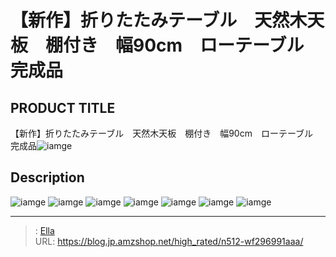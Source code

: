 # 【新作】折りたたみテーブル　天然木天板　棚付き　幅90cm　ローテーブル　完成品


## PRODUCT TITLE 

【新作】折りたたみテーブル　天然木天板　棚付き　幅90cm　ローテーブル　完成品![iamge](https://b2bfiles1.gigab2b.cn/image/wkseller/301/20220113_0d92a8804438732142dd944fe22cf6af.jpg)

## Description











![iamge](https://b2bfiles1.gigab2b.cn/image/wkseller/301/20220113_52e4db689051ea51e461e53a1f22c41c.jpg)
![iamge](https://b2bfiles1.gigab2b.cn/image/wkseller/301/20220113_3438cb64a74dffbaebc5f68238483ac8.jpg)
![iamge](https://b2bfiles1.gigab2b.cn/image/wkseller/301/20220113_1b2f5d54bea2313c7af4232230bc1bcb.jpg)
![iamge](https://b2bfiles1.gigab2b.cn/image/wkseller/301/20220113_bb6fba4c0d2af363ea06ad44610a7e91.jpg)
![iamge](nan)
![iamge](nan)
![iamge](nan)


---

> : [Ella](https://blog.jp.amzshop.net/)  
> URL: https://blog.jp.amzshop.net/high_rated/n512-wf296991aaa/  

